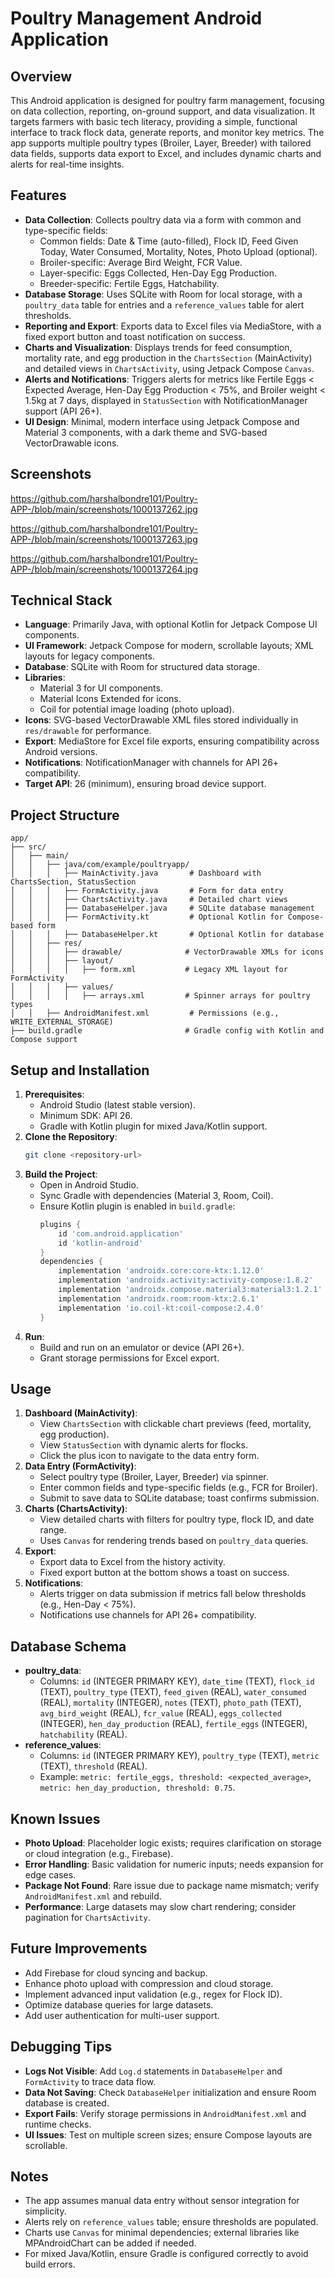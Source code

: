 # Poultry Management Android Application

## Overview
This Android application is designed for poultry farm management, focusing on data collection, reporting, on-ground support, and data visualization. It targets farmers with basic tech literacy, providing a simple, functional interface to track flock data, generate reports, and monitor key metrics. The app supports multiple poultry types (Broiler, Layer, Breeder) with tailored data fields, supports data export to Excel, and includes dynamic charts and alerts for real-time insights.

## Features
- **Data Collection**: Collects poultry data via a form with common and type-specific fields:
  - Common fields: Date & Time (auto-filled), Flock ID, Feed Given Today, Water Consumed, Mortality, Notes, Photo Upload (optional).
  - Broiler-specific: Average Bird Weight, FCR Value.
  - Layer-specific: Eggs Collected, Hen-Day Egg Production.
  - Breeder-specific: Fertile Eggs, Hatchability.
- **Database Storage**: Uses SQLite with Room for local storage, with a `poultry_data` table for entries and a `reference_values` table for alert thresholds.
- **Reporting and Export**: Exports data to Excel files via MediaStore, with a fixed export button and toast notification on success.
- **Charts and Visualization**: Displays trends for feed consumption, mortality rate, and egg production in the `ChartsSection` (MainActivity) and detailed views in `ChartsActivity`, using Jetpack Compose `Canvas`.
- **Alerts and Notifications**: Triggers alerts for metrics like Fertile Eggs < Expected Average, Hen-Day Egg Production < 75%, and Broiler weight < 1.5kg at 7 days, displayed in `StatusSection` with NotificationManager support (API 26+).
- **UI Design**: Minimal, modern interface using Jetpack Compose and Material 3 components, with a dark theme and SVG-based VectorDrawable icons.

## Screenshots
https://github.com/harshalbondre101/Poultry-APP-/blob/main/screenshots/1000137262.jpg

https://github.com/harshalbondre101/Poultry-APP-/blob/main/screenshots/1000137263.jpg

https://github.com/harshalbondre101/Poultry-APP-/blob/main/screenshots/1000137264.jpg


## Technical Stack
- **Language**: Primarily Java, with optional Kotlin for Jetpack Compose UI components.
- **UI Framework**: Jetpack Compose for modern, scrollable layouts; XML layouts for legacy components.
- **Database**: SQLite with Room for structured data storage.
- **Libraries**:
  - Material 3 for UI components.
  - Material Icons Extended for icons.
  - Coil for potential image loading (photo upload).
- **Icons**: SVG-based VectorDrawable XML files stored individually in `res/drawable` for performance.
- **Export**: MediaStore for Excel file exports, ensuring compatibility across Android versions.
- **Notifications**: NotificationManager with channels for API 26+ compatibility.
- **Target API**: 26 (minimum), ensuring broad device support.

## Project Structure
```
app/
├── src/
│   ├── main/
│   │   ├── java/com/example/poultryapp/
│   │   │   ├── MainActivity.java       # Dashboard with ChartsSection, StatusSection
│   │   │   ├── FormActivity.java       # Form for data entry
│   │   │   ├── ChartsActivity.java     # Detailed chart views
│   │   │   ├── DatabaseHelper.java     # SQLite database management
│   │   │   ├── FormActivity.kt         # Optional Kotlin for Compose-based form
│   │   │   ├── DatabaseHelper.kt       # Optional Kotlin for database
│   │   ├── res/
│   │   │   ├── drawable/              # VectorDrawable XMLs for icons
│   │   │   ├── layout/
│   │   │   │   ├── form.xml           # Legacy XML layout for FormActivity
│   │   │   ├── values/
│   │   │   │   ├── arrays.xml         # Spinner arrays for poultry types
│   │   ├── AndroidManifest.xml         # Permissions (e.g., WRITE_EXTERNAL_STORAGE)
├── build.gradle                       # Gradle config with Kotlin and Compose support
```

## Setup and Installation
1. **Prerequisites**:
   - Android Studio (latest stable version).
   - Minimum SDK: API 26.
   - Gradle with Kotlin plugin for mixed Java/Kotlin support.
2. **Clone the Repository**:
   ```bash
   git clone <repository-url>
   ```
3. **Build the Project**:
   - Open in Android Studio.
   - Sync Gradle with dependencies (Material 3, Room, Coil).
   - Ensure Kotlin plugin is enabled in `build.gradle`:
     ```gradle
     plugins {
         id 'com.android.application'
         id 'kotlin-android'
     }
     dependencies {
         implementation 'androidx.core:core-ktx:1.12.0'
         implementation 'androidx.activity:activity-compose:1.8.2'
         implementation 'androidx.compose.material3:material3:1.2.1'
         implementation 'androidx.room:room-ktx:2.6.1'
         implementation 'io.coil-kt:coil-compose:2.4.0'
     }
     ```
4. **Run**:
   - Build and run on an emulator or device (API 26+).
   - Grant storage permissions for Excel export.

## Usage
1. **Dashboard (MainActivity)**:
   - View `ChartsSection` with clickable chart previews (feed, mortality, egg production).
   - View `StatusSection` with dynamic alerts for flocks.
   - Click the plus icon to navigate to the data entry form.
2. **Data Entry (FormActivity)**:
   - Select poultry type (Broiler, Layer, Breeder) via spinner.
   - Enter common fields and type-specific fields (e.g., FCR for Broiler).
   - Submit to save data to SQLite database; toast confirms submission.
3. **Charts (ChartsActivity)**:
   - View detailed charts with filters for poultry type, flock ID, and date range.
   - Uses `Canvas` for rendering trends based on `poultry_data` queries.
4. **Export**:
   - Export data to Excel from the history activity.
   - Fixed export button at the bottom shows a toast on success.
5. **Notifications**:
   - Alerts trigger on data submission if metrics fall below thresholds (e.g., Hen-Day < 75%).
   - Notifications use channels for API 26+ compatibility.

## Database Schema
- **poultry_data**:
  - Columns: `id` (INTEGER PRIMARY KEY), `date_time` (TEXT), `flock_id` (TEXT), `poultry_type` (TEXT), `feed_given` (REAL), `water_consumed` (REAL), `mortality` (INTEGER), `notes` (TEXT), `photo_path` (TEXT), `avg_bird_weight` (REAL), `fcr_value` (REAL), `eggs_collected` (INTEGER), `hen_day_production` (REAL), `fertile_eggs` (INTEGER), `hatchability` (REAL).
- **reference_values**:
  - Columns: `id` (INTEGER PRIMARY KEY), `poultry_type` (TEXT), `metric` (TEXT), `threshold` (REAL).
  - Example: `metric: fertile_eggs, threshold: <expected_average>`, `metric: hen_day_production, threshold: 0.75`.

## Known Issues
- **Photo Upload**: Placeholder logic exists; requires clarification on storage or cloud integration (e.g., Firebase).
- **Error Handling**: Basic validation for numeric inputs; needs expansion for edge cases.
- **Package Not Found**: Rare issue due to package name mismatch; verify `AndroidManifest.xml` and rebuild.
- **Performance**: Large datasets may slow chart rendering; consider pagination for `ChartsActivity`.

## Future Improvements
- Add Firebase for cloud syncing and backup.
- Enhance photo upload with compression and cloud storage.
- Implement advanced input validation (e.g., regex for Flock ID).
- Optimize database queries for large datasets.
- Add user authentication for multi-user support.

## Debugging Tips
- **Logs Not Visible**: Add `Log.d` statements in `DatabaseHelper` and `FormActivity` to trace data flow.
- **Data Not Saving**: Check `DatabaseHelper` initialization and ensure Room database is created.
- **Export Fails**: Verify storage permissions in `AndroidManifest.xml` and runtime checks.
- **UI Issues**: Test on multiple screen sizes; ensure Compose layouts are scrollable.

## Notes
- The app assumes manual data entry without sensor integration for simplicity.
- Alerts rely on `reference_values` table; ensure thresholds are populated.
- Charts use `Canvas` for minimal dependencies; external libraries like MPAndroidChart can be added if needed.
- For mixed Java/Kotlin, ensure Gradle is configured correctly to avoid build errors.
